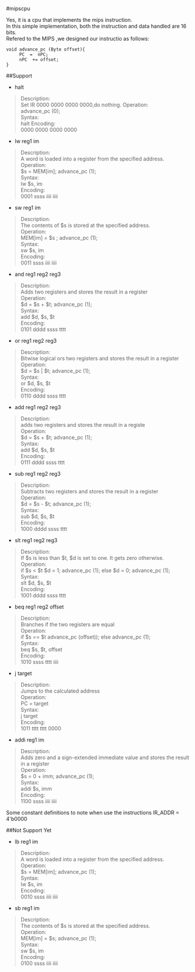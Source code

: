 #mipscpu


Yes, it is a cpu that implements the mips instruction.  
In this simple implementation, both the instruction and data handled are 16 bits.  
Refered to the MIPS ,we designed our instructio as follows:



    void advance_pc (Byte offset){
         PC  =  nPC;
         nPC  += offset;
    }
##Support  
* halt 
>Description:  
Set IR 0000 0000 0000 0000,do nothing. 
Operation:  
advance_pc (0);  
Syntax:  
halt 
Encoding:  
0000 0000 0000 0000


* lw reg1 im
>Description:  
A word is loaded into a register from the specified address.  
Operation:  
$s = MEM[im]; advance_pc (1);  
Syntax:  
lw $s, im  
Encoding:  
0001 ssss iiii iiii


* sw reg1 im
>Description:  
The contents of $s is stored at the specified address.  
Operation:  
MEM[im] = $s ; advance_pc (1);  
Syntax:  
sw $s, im  
Encoding:  
0011 ssss iiii iiii  


* and reg1 reg2 reg3 
>Description:  
Adds two registers and stores the result in a register  
Operation:  
$d = $s + $t; advance_pc (1);  
Syntax:  
add $d, $s, $t  
Encoding:  
0101 dddd ssss tttt




* or reg1 reg2 reg3
>Description:  
Bitwise logical ors two registers and stores the result in a register  
Operation:  
$d = $s | $t; advance_pc (1);  
Syntax:  
or $d, $s, $t  
Encoding:  
0110 dddd ssss tttt

* add reg1 reg2 reg3
> Description:  
adds two registers and stores the result in a registe  
Operation:  
$d = $s + $t; advance_pc (1);  
Syntax:  
add $d, $s, $t  
Encoding:  
0111 dddd ssss tttt

* sub reg1 reg2 reg3
>Description:  
Subtracts two registers and stores the result in a register  
Operation:  
$d = $s - $t; advance_pc (1);  
Syntax:  
sub $d, $s, $t  
Encoding:  
1000 dddd ssss tttt

* slt reg1 reg2 reg3
>Description:  
If $s is less than $t, $d is set to one. It gets zero otherwise.  
Operation:  
if $s < $t $d = 1; advance_pc (1); else $d = 0; advance_pc (1);  
Syntax:  
slt $d, $s, $t  
Encoding:  
1001 dddd ssss tttt

* beq reg1 reg2 offset
>Description:  
Branches if the two registers are equal  
Operation:  
if $s == $t advance_pc (offset)); else advance_pc (1);  
Syntax:  
beq $s, $t, offset  
Encoding:  
1010 ssss tttt iiii

* j target
>Description:  
Jumps to the calculated address  
Operation:  
PC = target  
Syntax:  
j target  
Encoding:  
1011 tttt tttt 0000

* addi reg1 im
>Description:  
Adds zero and a sign-extended immediate value and stores the result in a register  
Operation:  
$s = 0 + imm; advance_pc (1);  
Syntax:  
addi $s, imm  
Encoding:  
1100 ssss iiii iiii


Some constant definitions to note when use the instructions
IR_ADDR = 4'b0000

##Not Support Yet

* lb reg1  im
>Description:  
A word is loaded into a register from the specified address.  
Operation:  
$s = MEM[im]; advance_pc (1);  
Syntax:  
lw $s, im  
Encoding:  
0010 ssss iiii iiii

* sb reg1 im
>Description:  
The contents of $s is stored at the specified address.  
Operation:  
MEM[im] = $s; advance_pc (1);  
Syntax:  
sw $s, im  
Encoding:  
0100 ssss iiii iiii  



